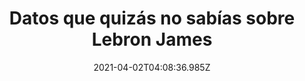 ---
title: "Datos  que quizás no sabías sobre Lebron James "
date: 2021-04-02T04:08:36.985Z
featuredimage: /assets/72.jpg
categoria: Deportes
tags:
  - "#Basquetbol"
  - "#Lebronjames"
  - "#datoscurios"
short-description: Datos que nos sabias de Lebron James
mk1: >+
  ### 1.

  #### Demasiadas para alguien 


  ![medallas ](/assets/medallas.jpg "medallas ")

  Medallas olímpicas <br/>
  LeBron James está en el puesto número dos de la lista de deportistas con más medallas olímpicas de baloncesto en Estados Unidos. Solo lo supera Carmelo Anthony.

  ### 2.

  #### Apasionado por el fútbol


  ![lebron ](/assets/liverpo.jpg "lebron ")

  Acciones del Liverpool <br/>
  El jugador de baloncesto tiene un 2% de acciones del equipo de fútbol desde 2011.
mk2: >+
  ### 3.

  #### El 2 %

  ![lebron](/assets/lebron.jpg "lebron")


  Es ambidiestro <br/>
  Tanto en la vida personal como en el deporte, hecho que podría explicar la polivalencia del deportista. Aunque utiliza la derecha en el campo, en su vida normal escribe y come con la izquierda.



  ### 4.

  #### No le llegas ni a la cadera 

  ![90](/assets/90.jpg "90")


  Su estatura <br/>
  Bastante alto, eso se sabe. Pero, concretamente, mide 2 metros y 6 centímetro
mk3: >+
  ### 5.

  #### Poderoso 

  ![91](/assets/91.jpg "91")


  Lista Forbes <br/>
  En 2014 fue nombrado como el atleta más poderoso del mundo.

  ### 6.

  #### El camino de muchos 

  ![92](/assets/92.jpg "92")


  No jugó en la universidad <br/>
  La mayoría de jugadores de baloncesto comienzan jugando en las universidades. LeBron James ha destacado hasta en eso, ya que no jugó en dicha institución y saltó directamente al baloncesto profesional.
mk4: >+
  ### 7.

  #### Aparte de basquetbol 

  ![94](/assets/94.jpg "94")

  No jugó en la universidad <br/>
  La mayoría de jugadores de baloncesto comienzan jugando en las universidades. LeBron James ha destacado hasta en eso, ya que no jugó en dicha institución y saltó directamente al baloncesto profesional.


  ### 8.

  #### Equipos favoritos

  ![100](/assets/100.jpg "100")


  LeBron James no solo sigue el baloncesto<br/>

  El deportista es hincha de los New York Yankees en béisbol y de los Dallas Cowboys en fútbol americano.


mk5: >+
  ### 9.

  #### ¿Y la tuya?

  ![101](/assets/101.jpg "101")

  Película preferida<br/>
  A LeBron James también le gusta el cine, y su película favorita es "El Padrino".



  ### 10.

  #### Relajar la mente

  

  ![102](/assets/102.jpg "102")


  Practica meditación <br/>
  El jugador de baloncesto practica entre 15 y 20 minutos al día de meditación. Incluso ha llegado a hacerlo en los vestuarios.
---